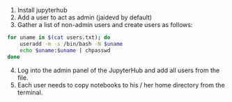 1. Install jupyterhub
2. Add a user to act as admin (jaidevd by default)
3. Gather a list of non-admin users and create users as follows:

```bash
for uname in $(cat users.txt); do
    useradd -m -s /bin/bash -N $uname
    echo $uname:$uname | chpasswd
done
```

4. Log into the admin panel of the JupyterHub and add all users from the file.
5. Each user needs to copy notebooks to his / her home directory from the terminal.
